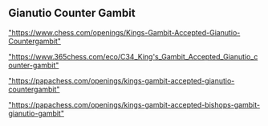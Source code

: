<h2>Gianutio Counter Gambit</h2>
<p><a href="https://www.chess.com/openings/Kings-Gambit-Accepted-Gianutio-Countergambit">"https://www.chess.com/openings/Kings-Gambit-Accepted-Gianutio-Countergambit"</a></p>

<p><a href="https://www.365chess.com/eco/C34_King's_Gambit_Accepted_Gianutio_counter-gambit">"https://www.365chess.com/eco/C34_King's_Gambit_Accepted_Gianutio_counter-gambit"</a></p>

<p><a href="https://papachess.com/openings/kings-gambit-accepted-gianutio-countergambit">"https://papachess.com/openings/kings-gambit-accepted-gianutio-countergambit"</a></p>

<p><a href="https://papachess.com/openings/kings-gambit-accepted-bishops-gambit-gianutio-gambit">"https://papachess.com/openings/kings-gambit-accepted-bishops-gambit-gianutio-gambit"</a></p>

